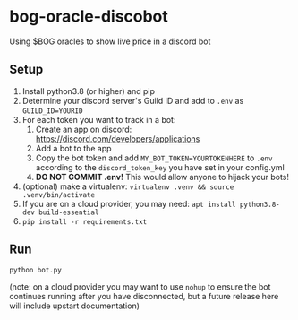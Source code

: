 # bog-oracle-discobot
Using $BOG oracles to show live price in a discord bot

## Setup

1. Install python3.8 (or higher) and pip
1. Determine your discord server's Guild ID and add to `.env` as `GUILD_ID=YOURID`
1. For each token you want to track in a bot:
    1. Create an app on discord: https://discord.com/developers/applications
    1. Add a bot to the app
    1. Copy the bot token and add `MY_BOT_TOKEN=YOURTOKENHERE` to `.env` according to the `discord_token_key` you have set in your config.yml
    1. **DO NOT COMMIT .env!** This would allow anyone to hijack your bots!
1. (optional) make a virtualenv: `virtualenv .venv && source .venv/bin/activate`
1. If you are on a cloud provider, you may need: `apt install python3.8-dev build-essential`
1. `pip install -r requirements.txt`

## Run

`python bot.py`

(note: on a cloud provider you may want to use `nohup` to ensure the bot continues running
after you have disconnected, but a future release here will include upstart documentation)